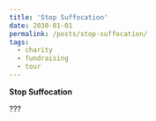 ```yaml
---
title: 'Stop Suffocation'
date: 2030-01-01
permalink: /posts/stop-suffocation/
tags:
  - charity
  - fundraising
  - tour
---
```


**Stop Suffocation**

???